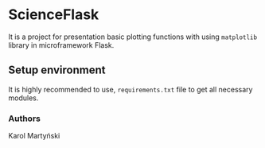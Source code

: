 # ScienceFlask

It is a project for presentation basic plotting functions with using ```matplotlib``` library in microframework Flask.


## Setup environment

It is highly recommended to use, ```requirements.txt``` file to get all necessary modules.


### Authors

Karol Martyński
